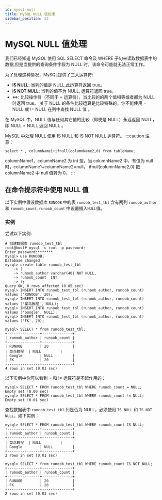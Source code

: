 ```yaml
---
id: mysql-null
title: MySQL NULL 值处理
sidebar_position: 22
---
```


# MySQL NULL 值处理

我们已经知道 MySQL 使用 SQL SELECT 命令及 WHERE 子句来读取数据表中的数据,但是当提供的查询条件字段为 NULL 时，该命令可能就无法正常工作。

为了处理这种情况，MySQL提供了三大运算符:

- **IS NULL**: 当列的值是 NULL,此运算符返回 true。
- **IS NOT NULL**: 当列的值不为 NULL, 运算符返回 true。
- <=>: 比较操作符（不同于 = 运算符），当比较的的两个值相等或者都为 NULL 时返回 true。
关于 NULL 的条件比较运算是比较特殊的。你不能使用 = NULL 或 != NULL 在列中查找 NULL 值 。

在 MySQL 中，NULL 值与任何其它值的比较（即使是 NULL）永远返回 NULL，即 NULL = NULL 返回 NULL 。

MySQL 中处理 NULL 使用 IS NULL 和 IS NOT NULL 运算符。
:::caution
注意：
```
select * , columnName1+ifnull(columnName2,0) from tableName;
```
columnName1，columnName2 为 int 型，当 columnName2 中，有值为 null 时，columnName1+columnName2=null， ifnull(columnName2,0) 把 columnName2 中 null 值转为 0。
:::
## 在命令提示符中使用 NULL 值
以下实例中假设数据库 `RUNOOB` 中的表 `runoob_test_tbl` 含有两列 `runoob_author` 和 `runoob_count`, `runoob_count` 中设置插入`NULL`值。

### 实例
尝试以下实例:
```
# 创建数据表 runoob_test_tbl
root@host# mysql -u root -p password;
Enter password:*******
mysql> use RUNOOB;
Database changed
mysql> create table runoob_test_tbl
    -> (
    -> runoob_author varchar(40) NOT NULL,
    -> runoob_count  INT
    -> );
Query OK, 0 rows affected (0.05 sec)
mysql> INSERT INTO runoob_test_tbl (runoob_author, runoob_count) values ('RUNOOB', 20);
mysql> INSERT INTO runoob_test_tbl (runoob_author, runoob_count) values ('菜鸟教程', NULL);
mysql> INSERT INTO runoob_test_tbl (runoob_author, runoob_count) values ('Google', NULL);
mysql> INSERT INTO runoob_test_tbl (runoob_author, runoob_count) values ('FK', 20);
 
mysql> SELECT * from runoob_test_tbl;
+---------------+--------------+
| runoob_author | runoob_count |
+---------------+--------------+
| RUNOOB        | 20           |
| 菜鸟教程  | NULL         |
| Google        | NULL         |
| FK            | 20           |
+---------------+--------------+
4 rows in set (0.01 sec)
```
以下实例中你可以看到 = 和 != 运算符是不起作用的：
```
mysql> SELECT * FROM runoob_test_tbl WHERE runoob_count = NULL;
Empty set (0.00 sec)
mysql> SELECT * FROM runoob_test_tbl WHERE runoob_count != NULL;
Empty set (0.01 sec)
```
查找数据表中 `runoob_test_tbl` 列是否为 NULL，必须使用 `IS NULL` 和 `IS NOT NULL`，如下实例：
```
mysql> SELECT * FROM runoob_test_tbl WHERE runoob_count IS NULL;
+---------------+--------------+
| runoob_author | runoob_count |
+---------------+--------------+
| 菜鸟教程  | NULL         |
| Google        | NULL         |
+---------------+--------------+
2 rows in set (0.01 sec)
 
mysql> SELECT * from runoob_test_tbl WHERE runoob_count IS NOT NULL;
+---------------+--------------+
| runoob_author | runoob_count |
+---------------+--------------+
| RUNOOB        | 20           |
| FK            | 20           |
+---------------+--------------+
2 rows in set (0.01 sec)
```
